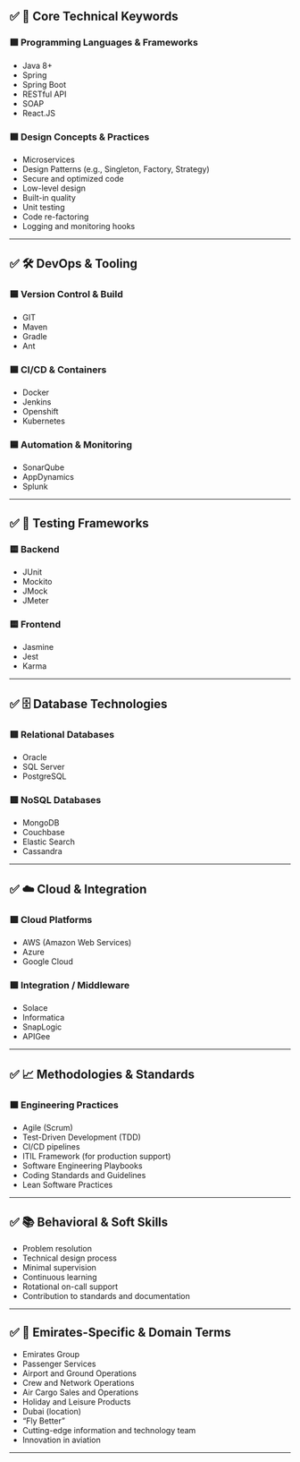 ## ✅ **🧠 Core Technical Keywords**

### 🟩 Programming Languages & Frameworks

- Java 8+
- Spring
- Spring Boot
- RESTful API
- SOAP
- React.JS

### 🟩 Design Concepts & Practices

- Microservices
- Design Patterns (e.g., Singleton, Factory, Strategy)
- Secure and optimized code
- Low-level design
- Built-in quality
- Unit testing
- Code re-factoring
- Logging and monitoring hooks

---

## ✅ **🛠️ DevOps & Tooling**

### 🟦 Version Control & Build

- GIT
- Maven
- Gradle
- Ant

### 🟦 CI/CD & Containers

- Docker
- Jenkins
- Openshift
- Kubernetes

### 🟦 Automation & Monitoring

- SonarQube
- AppDynamics
- Splunk

---

## ✅ **🧪 Testing Frameworks**

### 🟨 Backend

- JUnit
- Mockito
- JMock
- JMeter

### 🟨 Frontend

- Jasmine
- Jest
- Karma

---

## ✅ **🗄️ Database Technologies**

### 🟥 Relational Databases

- Oracle
- SQL Server
- PostgreSQL

### 🟥 NoSQL Databases

- MongoDB
- Couchbase
- Elastic Search
- Cassandra

---

## ✅ **☁️ Cloud & Integration**

### 🟪 Cloud Platforms

- AWS (Amazon Web Services)
- Azure
- Google Cloud

### 🟪 Integration / Middleware

- Solace
- Informatica
- SnapLogic
- APIGee

---

## ✅ **📈 Methodologies & Standards**

### 🟫 Engineering Practices

- Agile (Scrum)
- Test-Driven Development (TDD)
- CI/CD pipelines
- ITIL Framework (for production support)
- Software Engineering Playbooks
- Coding Standards and Guidelines
- Lean Software Practices

---

## ✅ **📚 Behavioral & Soft Skills**

- Problem resolution
- Technical design process
- Minimal supervision
- Continuous learning
- Rotational on-call support
- Contribution to standards and documentation

---

## ✅ **🧳 Emirates-Specific & Domain Terms**

- Emirates Group
- Passenger Services
- Airport and Ground Operations
- Crew and Network Operations
- Air Cargo Sales and Operations
- Holiday and Leisure Products
- Dubai (location)
- “Fly Better”
- Cutting-edge information and technology team
- Innovation in aviation

---
